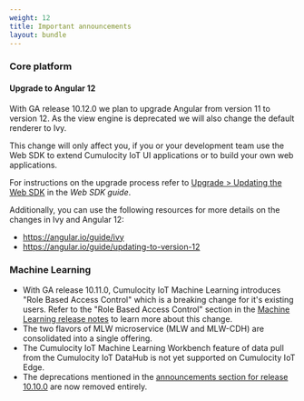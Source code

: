 ```yaml
---
weight: 12
title: Important announcements
layout: bundle
---
```


### Core platform

#### Upgrade to Angular 12

With GA release 10.12.0 we plan to upgrade Angular from version 11 to version 12. As the view engine is deprecated we will also change the default renderer to Ivy.

This change will only affect you, if you or your development team use the Web SDK to extend Cumulocity IoT UI applications or to build your own web applications.

For instructions on the upgrade process refer to [Upgrade > Updating the Web SDK](https://cumulocity.com/guides/web/upgrade/#update-to-an-newer-version) in the *Web SDK guide*.

Additionally, you can use the following resources for more details on the changes in Ivy and Angular 12:

- https://angular.io/guide/ivy
- https://angular.io/guide/updating-to-version-12


### Machine Learning

* With GA release 10.11.0, Cumulocity IoT Machine Learning introduces "Role Based Access Control" which is a breaking change for it's existing users. Refer to the "Role Based Access Control" section in the [Machine Learning release notes](/release-10-11-0/machine-learning-10-11-0/#10_11_0) to learn more about this change.
* The two flavors of MLW microservice (MLW and MLW-CDH) are consolidated into a single offering.
* The Cumulocity IoT Machine Learning Workbench feature of data pull from the Cumulocity IoT DataHub is not yet supported on Cumulocity IoT Edge.
* The deprecations mentioned in the [announcements section for release 10.10.0](/release-10-10-0/machine-learning-10-10-0/#10_10_0) are now removed entirely.
